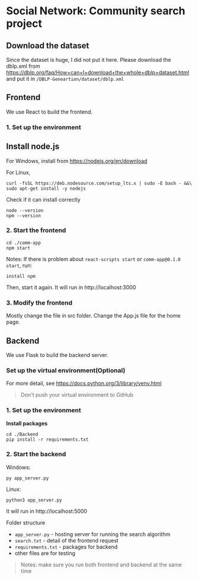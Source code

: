 # Social Network: Community search project
## Download the dataset
Since the dataset is huge, I did not put it here. Please download the dblp.xml from https://dblp.org/faq/How+can+I+download+the+whole+dblp+dataset.html and put it in `/DBLP-Geneartion/dataset/dblp.xml`
## Frontend
We use React to build the frontend.
### 1. Set up the environment
**Install node.js**
---
For Windows, install from https://nodejs.org/en/download

For Linux, 
```
curl -fsSL https://deb.nodesource.com/setup_lts.x | sudo -E bash - &&\
sudo apt-get install -y nodejs
```
Check if it can install correctly
```
node --version
npm --version
```
### 2. Start the frontend
```
cd ./comm-app
npm start
```
Notes: If there is problem about `react-scripts start` or `comm-app@0.1.0 start`, run:
```
install npm
```
Then, start it again. It will run in http://localhost:3000
### 3. Modify the frontend
Mostly change the file in src folder. Change the App.js file for the home page.

## Backend
We use Flask to build the backend server.
### Set up the virtual environment(Optional)
For more detail, see https://docs.python.org/3/library/venv.html
> Don't push your virtual environment to GitHub
### 1. Set up the environment
**Install packages**
```
cd ./Backend
pip install -r requirements.txt
```
### 2. Start the backend
Windows:
```
py app_server.py
```
Linux:
```
python3 app_server.py
```
It will run in http://localhost:5000

Folder structure
- `app_server.py` - hosting server for running the search algorithm
- `search.txt` - detail of the frontend request
- `requirements.txt` - packages for backend
- other files are for testing

> Notes: make sure you run both frontend and backend at the same time
